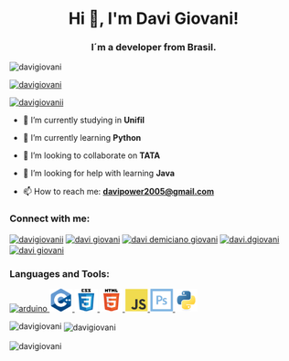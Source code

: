 <h1 align="center">Hi 👋, I'm Davi Giovani!</h1>
<h3 align="center">I´m a developer from Brasil.</h3>

<p align="left"> <img src="https://komarev.com/ghpvc/?username=davigiovani&label=Profile%20views&color=0e75b6&style=flat" alt="davigiovani" /> </p>

<p align="left"> <a href="https://github.com/ryo-ma/github-profile-trophy"><img src="https://github-profile-trophy.vercel.app/?username=davigiovani" alt="davigiovani" /></a> </p>

<p align="left"> <a href="https://twitter.com/davigiovanii" target="blank"><img src="https://img.shields.io/twitter/follow/davigiovanii?logo=twitter&style=for-the-badge" alt="davigiovanii" /></a> </p>

- 🔭 I’m currently studying in **Unifil**

- 🌱 I’m currently learning **Python**

- 👯 I’m looking to collaborate on **TATA**

- 🤝 I’m looking for help with learning **Java**

- 📫 How to reach me: **davipower2005@gmail.com**

<h3 align="left">Connect with me:</h3>
<p align="left">
<a href="https://twitter.com/davigiovanii" target="blank"><img align="center" src="https://raw.githubusercontent.com/rahuldkjain/github-profile-readme-generator/master/src/images/icons/Social/twitter.svg" alt="davigiovanii" height="30" width="40" /></a>
<a href="https://linkedin.com/in/davi giovani" target="blank"><img align="center" src="https://raw.githubusercontent.com/rahuldkjain/github-profile-readme-generator/master/src/images/icons/Social/linked-in-alt.svg" alt="davi giovani" height="30" width="40" /></a>
<a href="https://fb.com/davi demiciano giovani" target="blank"><img align="center" src="https://raw.githubusercontent.com/rahuldkjain/github-profile-readme-generator/master/src/images/icons/Social/facebook.svg" alt="davi demiciano giovani" height="30" width="40" /></a>
<a href="https://instagram.com/davi.dgiovani" target="blank"><img align="center" src="https://raw.githubusercontent.com/rahuldkjain/github-profile-readme-generator/master/src/images/icons/Social/instagram.svg" alt="davi.dgiovani" height="30" width="40" /></a>
<a href="https://www.youtube.com/c/davi giovani" target="blank"><img align="center" src="https://raw.githubusercontent.com/rahuldkjain/github-profile-readme-generator/master/src/images/icons/Social/youtube.svg" alt="davi giovani" height="30" width="40" /></a>
</p>

<h3 align="left">Languages and Tools:</h3>
<p align="left"> <a href="https://www.arduino.cc/" target="_blank" rel="noreferrer"> <img src="https://cdn.worldvectorlogo.com/logos/arduino-1.svg" alt="arduino" width="40" height="40"/> </a> <a href="https://www.w3schools.com/cpp/" target="_blank" rel="noreferrer"> <img src="https://raw.githubusercontent.com/devicons/devicon/master/icons/cplusplus/cplusplus-original.svg" alt="cplusplus" width="40" height="40"/> </a> <a href="https://www.w3schools.com/css/" target="_blank" rel="noreferrer"> <img src="https://raw.githubusercontent.com/devicons/devicon/master/icons/css3/css3-original-wordmark.svg" alt="css3" width="40" height="40"/> </a> <a href="https://www.w3.org/html/" target="_blank" rel="noreferrer"> <img src="https://raw.githubusercontent.com/devicons/devicon/master/icons/html5/html5-original-wordmark.svg" alt="html5" width="40" height="40"/> </a> <a href="https://developer.mozilla.org/en-US/docs/Web/JavaScript" target="_blank" rel="noreferrer"> <img src="https://raw.githubusercontent.com/devicons/devicon/master/icons/javascript/javascript-original.svg" alt="javascript" width="40" height="40"/> </a> <a href="https://www.photoshop.com/en" target="_blank" rel="noreferrer"> <img src="https://raw.githubusercontent.com/devicons/devicon/master/icons/photoshop/photoshop-line.svg" alt="photoshop" width="40" height="40"/> </a> <a href="https://www.python.org" target="_blank" rel="noreferrer"> <img src="https://raw.githubusercontent.com/devicons/devicon/master/icons/python/python-original.svg" alt="python" width="40" height="40"/> </a> </p>

<p><img align="left" src="https://github-readme-stats.vercel.app/api/top-langs?username=davigiovani&show_icons=true&locale=en&layout=compact" alt="davigiovani" /></p>

<p>&nbsp;<img align="center" src="https://github-readme-stats.vercel.app/api?username=davigiovani&show_icons=true&locale=en" alt="davigiovani" /></p>

<p><img align="center" src="https://github-readme-streak-stats.herokuapp.com/?user=davigiovani&" alt="davigiovani" /></p>
